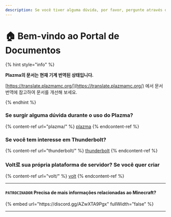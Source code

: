```yaml
---
description: Se você tiver alguma dúvida, por favor, pergunte através do Discord ou GitHub Issues.
---
```


# 🏠 Bem-vindo ao Portal de Documentos

{% hint style="info" %}

**Plazma의 문서는 현재 기계 번역된 상태입니다.**

[https://translate.plazmamc.org/](https://translate.plazmamc.org/) 에서 문서 번역에 참고하여 문서를 개선해 보세요.

{% endhint %}

### Se surgir alguma dúvida durante o uso do Plazma?

{% content-ref url="plazma/" %}
[plazma](plazma/)
{% endcontent-ref %}

### Se você tem interesse em Thunderbolt?

{% content-ref url="thunderbolt/" %}
[thunderbolt](thunderbolt/)
{% endcontent-ref %}

### Volt로 sua própria plataforma de servidor? Se você quer criar

{% content-ref url="volt/" %}
[volt](volt/)
{% endcontent-ref %}

***

#### `PATROCINADOR` Precisa de mais informações relacionadas ao Minecraft? <a href="#etc-1" id="etc-1"></a>

{% embed url="https\://discord.gg/AZwXTA9Pgx" fullWidth="false" %}

***
